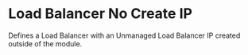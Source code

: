 # Load Balancer No Create IP

Defines a Load Balancer with an Unmanaged Load Balancer IP created outside of the module.
